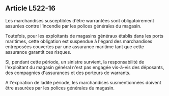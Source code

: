 Article L522-16
----
Les marchandises susceptibles d'être warrantées sont obligatoirement assurées
contre l'incendie par les polices générales du magasin.

Toutefois, pour les exploitants de magasins généraux établis dans les ports
maritimes, cette obligation est suspendue à l'égard des marchandises entreposées
couvertes par une assurance maritime tant que cette assurance garantit ces
risques.

Si, pendant cette période, un sinistre survient, la responsabilité de
l'exploitant du magasin général n'est pas engagée vis-à-vis des déposants, des
compagnies d'assurances et des porteurs de warrants.

A l'expiration de ladite période, les marchandises susmentionnées doivent être
assurées par les polices générales du magasin.

